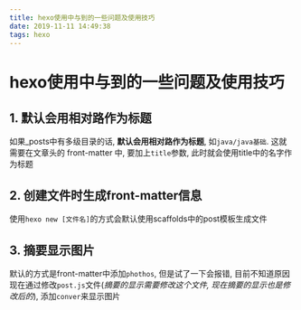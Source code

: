 ```yaml
---
title: hexo使用中与到的一些问题及使用技巧
date: 2019-11-11 14:49:38
tags: hexo
---
```


# hexo使用中与到的一些问题及使用技巧

## 1. 默认会用相对路作为标题

如果_posts中有多级目录的话, **默认会用相对路作为标题**, 如`java/java基础`. 
这就需要在文章头的 front-matter 中, 要加上`title`参数, 此时就会使用title中的名字作为标题

## 2. 创建文件时生成front-matter信息 

使用`hexo new [文件名]`的方式会默认使用scaffolds中的post模板生成文件

## 3. 摘要显示图片

默认的方式是front-matter中添加`phothos`, 但是试了一下会报错, 目前不知道原因
现在通过修改`post.js`文件(*摘要的显示需要修改这个文件, 现在摘要的显示也是修改后的*), 添加`conver`来显示图片